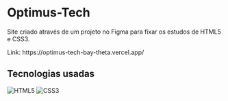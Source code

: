 <h1 text-align:center >Optimus-Tech</h1>

<p>Site criado através de um projeto no Figma para fixar os estudos de HTML5 e CSS3.</p>
<p>Link: https://optimus-tech-bay-theta.vercel.app/</p>

<h2>Tecnologias usadas</h2>

 ![HTML5](https://img.shields.io/badge/html5-%23E34F26.svg?style=for-the-badge&logo=html5&logoColor=white) ![CSS3](https://img.shields.io/badge/css3-%231572B6.svg?style=for-the-badge&logo=css3&logoColor=white)


